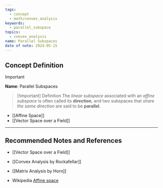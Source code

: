 ```yaml
---
tags:
  - concept
  - math/convex_analysis
keywords:
  - parallel_subspace
topics:
  - convex_analysis
name: Parallel Subspaces
date of note: 2024-05-15
---
```


## Concept Definition

>[!important]
>**Name**: Parallel Subspaces


>[!important] Definition
>The *linear subspace* associated with an *affine subspace* is often called its **direction**, and two subspaces that *share the same direction* are said to be **parallel**.

- [[Affine Space]]
- [[Vector Space over a Field]]



-----------
##  Recommended Notes and References

- [[Vector Space over a Field]]


- [[Convex Analysis by Rockafellar]]
- [[Matrix Analysis by Horn]]

- Wikipedia [Affine space](https://en.wikipedia.org/wiki/Affine_space)